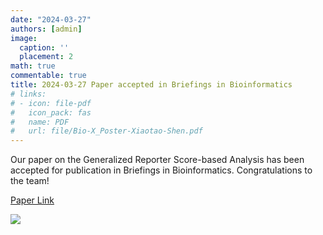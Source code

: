 ```yaml
---
date: "2024-03-27"
authors: [admin]
image:
  caption: ''
  placement: 2
math: true
commentable: true
title: 2024-03-27 Paper accepted in Briefings in Bioinformatics
# links:
# - icon: file-pdf
#   icon_pack: fas
#   name: PDF
#   url: file/Bio-X_Poster-Xiaotao-Shen.pdf
---
```


Our paper on the Generalized Reporter Score-based Analysis has been accepted for publication in Briefings in Bioinformatics. Congratulations to the team!

[Paper Link](https://academic.oup.com/bib/article/25/3/bbae116/7636146?login=true)

![]("featured.jpg")
